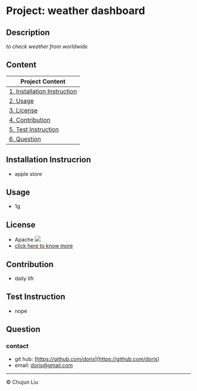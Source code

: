 # Project: weather dashboard

  ## Description
  *to check weather from worldwide*
  
  ## Content
  | Project Content  | 
  | ---------------- |
  | [1. Installation Instruction](#Installation-Instrucrion) | 
  | [2. Usage](#Usage)                           | 
  | [3. License](#License)                       | 
  | [4. Contribution](#Contribution)             | 
  | [5. Test Instruction](#Test-Instruction)     | 
  | [6. Question](#Question)                     | 
  
  ## Installation Instrucrion
  * apple store
  
  ## Usage
  * 1g
  
  ## License
  
  * Apache <img src='https://img.shields.io/badge/license-%7BApache%7D-blue.svg'>
  * [click here to know more](https://en.wikipedia.org/wiki/Apache_License)

  ## Contribution
  * daily lifr
  
  ## Test Instruction
  * nope
  
  ## Question
  ### contact
  * git hub: [https://github.com/doris](https://github.com/doris)
  * email: doris@gmail.com
  
  ---
  
  © Chujun Liu
  